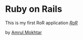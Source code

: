 # Ruby on Rails

This is my first RoR application [*RoR*](http://amrulmokhtar.com) 

by [Amrul Mokhtar](http://amrulmokhtar.com)

